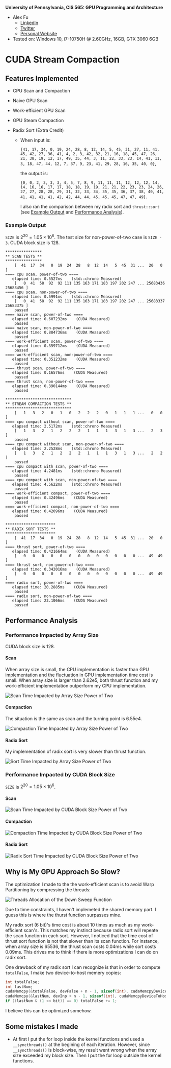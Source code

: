 **University of Pennsylvania, CIS 565: GPU Programming and Architecture**

- Alex Fu
  - [LinkedIn](https://www.linkedin.com/in/alex-fu-b47b67238/)
  - [Twitter](https://twitter.com/AlexFu8304)
  - [Personal Website](https://thecger.com/)
- Tested on: Windows 10, i7-10750H @ 2.60GHz, 16GB, GTX 3060 6GB

CUDA Stream Compaction
======================

## Features Implemented

* CPU Scan and Compaction

* Naive GPU Scan

* Work-efficient GPU Scan

* GPU Steam Compaction

* Radix Sort (Extra Credit)
  
  * When input is:
    
    `{41, 17, 34, 0, 19, 24, 28, 8, 12, 14, 5, 45, 31, 27, 11, 41, 45, 42, 27, 36, 41, 4, 2, 3, 42, 32, 21, 16, 18, 45, 47, 26, 21, 38, 19, 12, 17, 49, 35, 44, 3, 11, 22, 33, 23, 14, 41, 11, 3, 18, 47, 44, 12, 7, 37, 9, 23, 41, 29, 28, 16, 35, 40, 0}`,
    
    the output is:
    
     `{0, 0, 2, 3, 3, 3, 4, 5, 7, 8, 9, 11, 11, 11, 12, 12, 12, 14, 14, 16, 16, 17, 17, 18, 18, 19, 19, 21, 21, 22, 23, 23, 24, 26, 27, 27, 28, 28, 29, 31, 32, 33, 34, 35, 35, 36, 37, 38, 40, 41, 41, 41, 41, 41, 42, 42, 44, 44, 45, 45, 45, 47, 47, 49}`.
    
     I also ran the comparison between my radix sort and `thrust::sort` (see [Example Output](#example-output) and [Performance Analysis](#radix-sort)).

### Example Output

</div>

`SIZE` is $2^{20} = 1.05 \times 10 ^ 6$. The test size for non-power-of-two case is `SIZE - 3`. CUDA block size is 128.

```
****************
** SCAN TESTS **
****************
    [  41  17  34   0  19  24  28   8  12  14   5  45  31 ...  20   0 ]
==== cpu scan, power-of-two ====
   elapsed time: 0.5527ms    (std::chrono Measured)
    [   0  41  58  92  92 111 135 163 171 183 197 202 247 ... 25683436 25683456 ]
==== cpu scan, non-power-of-two ====
   elapsed time: 0.5991ms    (std::chrono Measured)
    [   0  41  58  92  92 111 135 163 171 183 197 202 247 ... 25683337 25683375 ]
    passed
==== naive scan, power-of-two ====
   elapsed time: 0.607232ms    (CUDA Measured)
    passed
==== naive scan, non-power-of-two ====
   elapsed time: 0.884736ms    (CUDA Measured)
    passed
==== work-efficient scan, power-of-two ====
   elapsed time: 0.359712ms    (CUDA Measured)
    passed
==== work-efficient scan, non-power-of-two ====
   elapsed time: 0.351232ms    (CUDA Measured)
    passed
==== thrust scan, power-of-two ====
   elapsed time: 0.16576ms    (CUDA Measured)
    passed
==== thrust scan, non-power-of-two ====
   elapsed time: 0.390144ms    (CUDA Measured)
    passed

*****************************
** STREAM COMPACTION TESTS **
*****************************
    [   1   3   2   0   1   0   2   2   2   0   1   1   1 ...   0   0 ]
==== cpu compact without scan, power-of-two ====
   elapsed time: 2.5172ms    (std::chrono Measured)
    [   1   3   2   1   2   2   2   1   1   1   3   1   3 ...   2   3 ]
    passed
==== cpu compact without scan, non-power-of-two ====
   elapsed time: 2.2528ms    (std::chrono Measured)
    [   1   3   2   1   2   2   2   1   1   1   3   1   3 ...   2   2 ]
    passed
==== cpu compact with scan, power-of-two ====
   elapsed time: 4.2481ms    (std::chrono Measured)
    passed
==== cpu compact with scan, non-power-of-two ====
   elapsed time: 4.5622ms    (std::chrono Measured)
    passed
==== work-efficient compact, power-of-two ====
   elapsed time: 0.42496ms    (CUDA Measured)
    passed
==== work-efficient compact, non-power-of-two ====
   elapsed time: 0.42096ms    (CUDA Measured)
    passed

**********************
** RADIX SORT TESTS **
**********************
    [  41  17  34   0  19  24  28   8  12  14   5  45  31 ...  20   0 ]
==== thrust sort, power-of-two ====
   elapsed time: 0.421664ms    (CUDA Measured)
    [   0   0   0   0   0   0   0   0   0   0   0   0   0 ...  49  49 ]
==== thrust sort, non-power-of-two ====
   elapsed time: 0.342016ms    (CUDA Measured)
    [   0   0   0   0   0   0   0   0   0   0   0   0   0 ...  49  49 ]
==== radix sort, power-of-two ====
   elapsed time: 20.2885ms    (CUDA Measured)
    passed
==== radix sort, non-power-of-two ====
   elapsed time: 23.1066ms    (CUDA Measured)
    passed
```

## Performance Analysis

### Performance Impacted by Array Size

CUDA block size is 128.

#### Scan

When array size is small, the CPU implementation is faster than GPU implementation and the fluctuation in GPU implementation time cost is small. When array size is larger than 2.62e5, both thrust function and my work-efficient implementation outperform my CPU implementation.

![Scan Time Impacted by Array Size Power of Two](img/Scan_Time_Impacted_by_Array_Size_Power_of_Two.png)

<!-- ![Scan Time Impacted by Array Size (Non Power of Two)](img/Scan Time Impacted by Array Size Non Power of Two.png) -->

#### Compaction

The situation is the same as scan and the turning point is 6.55e4. 

![Compaction Time Impacted by Array Size Power of Two](img/Compaction_Time_Impacted_by_Array_Size_Power_of_Two.png)

<!-- ![Compaction Time Impacted by Array Size (Non Power of Two)](img/Compaction Time Impacted by Array Size Non Power of Two.png) -->

#### Radix Sort

My implementation of radix sort is very slower than thrust function. 

![Sort Time Impacted by Array Size Power of Two](img/Sort_Time_Impacted_by_Array_Size_Power_of_Two.png)

<!-- ![Sort Time Impacted by Array Size (Non Power of Two)](img/Sort Time Impacted by Array Size Non Power of Two.png) -->

### Performance Impacted by CUDA Block Size

`SIZE` is $2^{20} = 1.05 \times 10 ^ 6$.

#### Scan

![Scan Time Impacted by CUDA Block Size Power of Two](img/Scan_Time_Impacted_by_CUDA_Block_Size_Power_of_Two.png)

#### Compaction

![Compaction Time Impacted by CUDA Block Size Power of Two](img/Compaction_Time_Impacted_by_CUDA_Block_Size_Power_of_Two.png)

#### Radix Sort

![Radix Sort Time Impacted by CUDA Block Size Power of Two](img/Radix_Sort_Impacted_by_CUDA_Block_Size_Power_of_Two.png)

## Why is My GPU Approach So Slow?

The optimization I made to the the work-efficient scan is to avoid Warp Partitioning by compressing the threads:

![Threads Allocation of the Down Sweep Function](img/Threads_Allocation_of_the_Down_Sweep_Function.png)

Due to time constraints, I haven't implemeted the shared memory part. I guess this is where the thurst function surpasses mine.

My radix sort (6 bit)'s time cost is about 10 times as much as my work-efficient scan's. This matches my instinct because radix sort will repeate the scan function in each sort. However, I noticed that the time cost of thrust sort function is not that slower than its scan function. For instance, when array size is 65536, the thrust scan costs 0.04ms while sort costs 0.09ms. This drives me to think if there is more optimizations I can do on radix sort.

One drawback of my radix sort I can recognize is that in order to compute `totalFalse`, I make two device-to-host memery copies:

```cpp
int totalFalse;
int lastNum;
cudaMemcpy(&totalFalse, devFalse + n - 1, sizeof(int), cudaMemcpyDeviceToHost);
cudaMemcpy(&lastNum, devInp + n - 1, sizeof(int), cudaMemcpyDeviceToHost);
if ((lastNum & (1 << bit)) == 0) totalFalse += 1;
```

 I believe this can be optimized somehow.

## Some mistakes I made

* At first I put the for loop inside the kernel functions and used a `__syncthreads()` at the begining of each iteration. However, since `__syncthreads()` is block-wise, my result went wrong when the array size exceeded my block size. Then I put the for loop outside the kernel functions.
